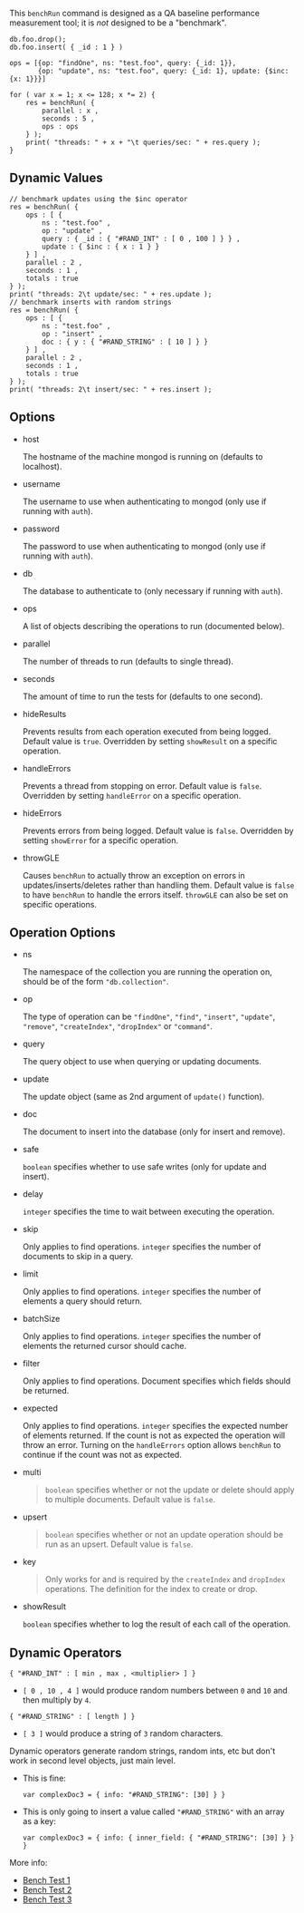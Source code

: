 This `benchRun` command is designed as a QA baseline performance measurement tool; it is *not* designed to be a "benchmark".

``` sourceCode
db.foo.drop();
db.foo.insert( { _id : 1 } )

ops = [{op: "findOne", ns: "test.foo", query: {_id: 1}},
       {op: "update", ns: "test.foo", query: {_id: 1}, update: {$inc: {x: 1}}}]

for ( var x = 1; x <= 128; x *= 2) {
    res = benchRun( {
        parallel : x ,
        seconds : 5 ,
        ops : ops
    } );
    print( "threads: " + x + "\t queries/sec: " + res.query );
}
```

Dynamic Values
--------------

``` sourceCode
// benchmark updates using the $inc operator
res = benchRun( {
    ops : [ {
        ns : "test.foo" ,
        op : "update" ,
        query : { _id : { "#RAND_INT" : [ 0 , 100 ] } } ,
        update : { $inc : { x : 1 } }
    } ] ,
    parallel : 2 ,
    seconds : 1 ,
    totals : true
} );
print( "threads: 2\t update/sec: " + res.update );
// benchmark inserts with random strings
res = benchRun( {
    ops : [ {
        ns : "test.foo" ,
        op : "insert" ,
        doc : { y : { "#RAND_STRING" : [ 10 ] } }
    } ] ,
    parallel : 2 ,
    seconds : 1 ,
    totals : true
} );
print( "threads: 2\t insert/sec: " + res.insert );
```

Options
-------

-   host

    The hostname of the machine mongod is running on (defaults to localhost).

-   username

    The username to use when authenticating to mongod (only use if running with `auth`).

-   password

    The password to use when authenticating to mongod (only use if running with `auth`).

-   db

    The database to authenticate to (only necessary if running with `auth`).

-   ops

    A list of objects describing the operations to run (documented below).

-   parallel

    The number of threads to run (defaults to single thread).

-   seconds

    The amount of time to run the tests for (defaults to one second).

-   hideResults

    Prevents results from each operation executed from being logged. Default value is `true`. Overridden by setting `showResult` on a specific operation.

-   handleErrors

    Prevents a thread from stopping on error. Default value is `false`. Overridden by setting `handleError` on a specific operation.

-   hideErrors

    Prevents errors from being logged. Default value is `false`. Overridden by setting `showError` for a specific operation.

-   throwGLE

    Causes `benchRun` to actually throw an exception on errors in updates/inserts/deletes rather than handling them. Default value is `false` to have `benchRun` to handle the errors itself. `throwGLE` can also be set on specific operations.

Operation Options
-----------------

-   ns

    The namespace of the collection you are running the operation on, should be of the form `"db.collection"`.

-   op

    The type of operation can be `"findOne"`, `"find"`, `"insert"`, `"update"`, `"remove"`, `"createIndex"`, `"dropIndex"` or `"command"`.

-   query

    The query object to use when querying or updating documents.

-   update

    The update object (same as 2nd argument of `update()` function).

-   doc

    The document to insert into the database (only for insert and remove).

-   safe

    `boolean` specifies whether to use safe writes (only for update and insert).

-   delay

    `integer` specifies the time to wait between executing the operation.

-   skip

    Only applies to find operations. `integer` specifies the number of documents to skip in a query.

-   limit

    Only applies to find operations. `integer` specifies the number of elements a query should return.

-   batchSize

    Only applies to find operations. `integer` specifies the number of elements the returned cursor should cache.

-   filter

    Only applies to find operations. Document specifies which fields should be returned.

-   expected

    Only applies to find operations. `integer` specifies the expected number of elements returned. If the count is not as expected the operation will throw an error. Turning on the `handleErrors` option allows `benchRun` to continue if the count was not as expected.

-   multi

    > `boolean` specifies whether or not the update or delete should apply to multiple documents. Default value is `false`.

-   upsert

    > `boolean` specifies whether or not an update operation should be run as an upsert. Default value is `false`.

-   key

    > Only works for and is required by the `createIndex` and `dropIndex` operations. The definition for the index to create or drop.

-   showResult

    `boolean` specifies whether to log the result of each call of the operation.

Dynamic Operators
-----------------

``` sourceCode
{ "#RAND_INT" : [ min , max , <multiplier> ] }
```

-   `[ 0 , 10 , 4 ]` would produce random numbers between `0` and `10` and then multiply by `4`.

``` sourceCode
{ "#RAND_STRING" : [ length ] }
```

-   `[ 3 ]` would produce a string of `3` random characters.

Dynamic operators generate random strings, random ints, etc but don't work in second level objects, just main level.

-   This is fine:

    ``` sourceCode
    var complexDoc3 = { info: "#RAND_STRING": [30] } }
    ```

-   This is only going to insert a value called `"#RAND_STRING"` with an array as a key:

    ``` sourceCode
    var complexDoc3 = { info: { inner_field: { "#RAND_STRING": [30] } } }
    ```

More info:

-   [Bench Test 1](http://github.com/mongodb/mongo/blob/master/jstests/core/bench_test1.js)
-   [Bench Test 2](http://github.com/mongodb/mongo/blob/master/jstests/core/bench_test2.js)
-   [Bench Test 3](http://github.com/mongodb/mongo/blob/master/jstests/core/bench_test3.js)

